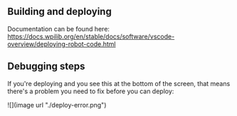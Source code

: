 ## Building and deploying

Documentation can be found here: https://docs.wpilib.org/en/stable/docs/software/vscode-overview/deploying-robot-code.html

## Debugging steps

If you're deploying and you see this at the bottom of the screen, that means there's a problem you need to fix before you can deploy:

![](image url "./deploy-error.png")

